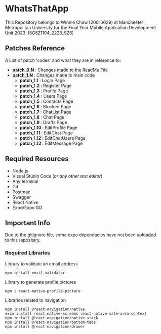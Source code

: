 # WhatsThatApp
This Repository belongs to Winnie Chow (20016039) at Manchester Metropolitan University for the Final Year Mobile Application Development Unit 2023. (6G6Z1104_2223_9Z6) 

## Patches Reference
A List of patch 'codes' and what they are in reference to:
- **patch_0.N** : Changes made to the ReadMe File
- **patch_1.N** : Changes made to main code
  - **patch_1.1** : Login Page
  - **patch_1.2** : Register Page
  - **patch_1.3** : Profile Page
  - **patch_1.4** : Users Page
  - **patch_1.5** : Contacts Page
  - **patch_1.6** : Blocked Page
  - **patch_1.7** : ChatList Page
  - **patch_1.8** : Chat Page
  - **patch_1.9** : Drafts Page
  - **patch_1.10** : EditProfile Page
  - **patch_1.11** : EditChat Page
  - **patch_1.12** : EditChatUsers Page
  - **patch_1.13** : EditMessage Page


## Required Resources 
- Node.js
- Visual Studio Code (*or any other text editor*)
- Any terminal
- Git
- Postman
- Swagger
- React Native
- Expo/Expo GO

## Important Info
Due to the gitignore file, some expo dependacies have not been uploaded to this repositary. 

### Required Libraries
Library to validate an email address
```
npm install email-validator
```
Library to generate profile pictures
```
npm i react-native-profile-picture
```

Libraries related to navigation
```
npm install @react-navigation/native
expo install react-native-screens react-native-safe-area-context
npm install @react-navigation/native-stack
npm install @react-navigation/bottom-tabs
npm install @react-navigation/drawer
```

